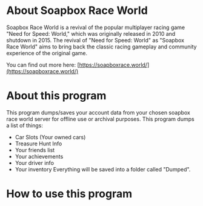 # About Soapbox Race World
Soapbox Race World is a revival of the popular multiplayer racing game "Need for Speed: World," which was originally released in 2010 and shutdown in 2015. The revival of "Need for Speed: World" as "Soapbox Race World" aims to bring back the classic racing gameplay and community experience of the original game.

You can find out more here: [https://soapboxrace.world/](https://soapboxrace.world/)
# About this program
This program dumps/saves your account data from your chosen soapbox race world server for offline use or archival purposes.
This program dumps a list of things:
- Car Slots (Your owned cars)
- Treasure Hunt Info
- Your friends list
- Your achievements
- Your driver info
- Your inventory
Everything will be saved into a folder called "Dumped".
# How to use this program
